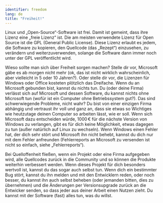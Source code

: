 ```yaml
---
identifier: freedom
lang: de
title: "Freiheit!"
---
```


Linux und „Open-Source“-Software ist frei. Damit ist gemeint, dass ihre Lizenz eine „freie Lizenz“ ist. Die am meisten verwendete Lizenz für Open Source ist die GPL (General Public License). Diese Lizenz erlaubt es jedem, die Software zu kopieren, den Quellcode (das „Rezept“) einzusehen, zu verändern und weiterzuverwenden, solange die Software dann immer noch unter der GPL veröffentlicht wird.

Wieso sollte man sich über Freiheit sorgen machen? Stelle dir vor, Microsoft gäbe es ab morgen nicht mehr (ok, das ist nicht wirklich wahrscheinlich, aber vielleicht in 5 oder 10 Jahren?). Oder stelle dir vor, die Lizenzen für Windows oder Office kosteten plötzlich das Dreifache. Wenn du an Microsoft gebunden bist, kannst du nichts tun. Du (oder deine Firma) verlässt sich auf Microsoft und dessen Software, du kannst nichts ohne Microsoft tun (wofür ist ein Computer ohne Betriebssystem gut?). Das sind schwerwiegende Probleme, nicht wahr? Du bist von einer einzigen Firma abhängig und vertraust ihr voll und ganz an, dass sie etwas so Wichtiges wie heutzutage deinen Computer so arbeiten lässt, wie er soll. Wenn sich Microsoft dazu entscheiden würde, 1000&#x202f;€ für die nächste Version von Windows zu verlangen, gibt es für dich keine Möglichkeit, etwas dagegen zu tun (außer natürlich auf Linux zu wechseln). Wenn Windows einen Fehler hat, der dich sehr stört und Microsoft ihn nicht behebt, kannst du dich nur mit dem Fehler anfreunden (Fehlerreports an Microsoft zu versenden ist nicht so einfach, siehe „Fehlerreports“).

Bei Quelloffenheit fließen, wenn ein Projekt oder eine Firma aufgegeben wird, alle Quellcodes zurück in die Community und so können die Produkte weiterhin verbessert werden. Wenn dieses Projekt für dich besonders wertvoll ist, kannst du das sogar auch selbst tun. Wenn dich ein bestimmter Bug stört, kannst du ihn melden und mit den Entwicklern reden, oder noch besser, du kannst ihn auch selbst beheben (oder jemanden bitten, dies zu übernehmen) und die Änderungen per Versionsupgrade zurück an die Entwicker senden, so dass jeder aus deiner Arbeit einen Nutzen zieht. Du kannst mit der Software (fast) alles tun, was du willst.




